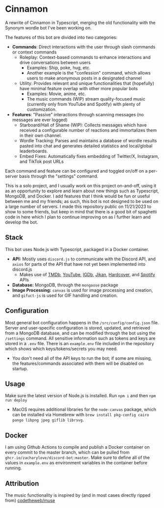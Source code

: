 # Cinnamon
A rewrite of Cinnamon in Typescript, merging the old functionality with the Synonym wordle bot I've been working on.

The features of this bot are divided into two categories:
 - **Commands**: Direct interactions with the user through slash commands or context commands
   - Roleplay: Context-based commands to enhance interactions and drive conversations between users
     - Examples: Ship, poke, hug, etc.
     - Another example is the "confession" command, which allows users to make anonymous posts in a designated channel
   - Utility: Provides relevant and unique functionalities that (hopefully) have minimal feature overlap with other more popular bots
     - Examples: Movie, anime, etc.
     - The music commands (WIP) stream quality-focused music (currently only from YouTube and Spotify) with plenty of customization.
 - **Features**: "Passive" interactions through scanning messages (no messages are ever logged)
   - Starboard/Hall of Shame (WIP): Collects messages which have received a configurable number of reactions and immortalizes them in their own channel.
   - Wordle Tracking: Parses and maintains a database of wordle results pasted into chat and generates detailed statistics and local/global leaderboards.
   - Embed Fixes: Automatically fixes embedding of Twitter/X, Instagram, and TikTok post URLs

Each command and feature can be configured and toggled on/off on a per-server basis through the "settings" command.

This is a solo project, and I usually work on this project on-and-off, using it as an opportunity to explore and learn about new things such as Typescript, MongoDB, and Docker.
I add features that I think would be fun or useful between me and my friends; as such, this bot is not designed to be used on a large number of servers. 
I made this repository public on 11/21/2023 to show to some friends, but keep in mind that there is a good bit of spaghetti code in here which I plan to continue improving on as I further learn and develop the bot.

## Stack
This bot uses Node.js with Typescript, packaged in a Docker container.
 - **API:** Mostly uses `discord.js` to communicate with the Discord API, and `axios` for parts of the API that have not yet been implemented into discord.js
   - Makes use of [TMDb](https://www.themoviedb.org), [YouTube](https://developers.google.com/youtube/v3), [IGDb](https://api-docs.igdb.com), [Jikan](https://jikan.moe/), [Hardcover](https://hardcover.app/), and [Spotify](https://developer.spotify.com/documentation/web-api) APIs
 - **Database:** MongoDB, through the `mongoose` package
 - **Image Processing:** `canvas` is used for image processing and creation, and `gifuct-js` is used for GIF handling and creation.

## Configuration
Most general bot configuration happens in the `/src/config/config.json` file. Server and user-specific configuration is stored, updated, and retrieved from a MongoDB database, and can be modified through the bot using the `/settings` command.
All sensitive information such as tokens and keys are stored in a `.env` file. There is an `example.env` file included in the repository which shows which keys/tokens/secrets you may need.
 - You don't need all of the API keys to run the bot; if some are missing, the features/commands associated with them will be disabled on startup.

## Usage
Make sure the latest version of Node.js is installed.
Run `npm i` and then `npm run deploy`
 - MacOS requires additional libraries for the `node-canvas` package, which can be installed via Homebrew with `brew install pkg-config cairo pango libpng jpeg giflib librsvg`.

## Docker
I am using Github Actions to compile and publish a Docker container on every commit to the master branch, which can be pulled from `ghcr.io/zacharylove/discord-bot:master`. Make sure to define all of the values in `example.env` as environment variables in the container before running.


## Attribution
The music functionality is inspired by (and in most cases directly ripped from) [codetheweb/muse](https://github.com/codetheweb/muse)
